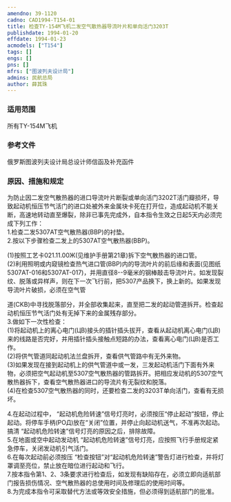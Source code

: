 ```yaml
---
amendno: 39-1120  
cadno: CAD1994-T154-01  
title: 检查TY-154M飞机二发空气散热器导流叶片和单向活门3203T  
publishdate: 1994-01-20  
effdate: 1994-01-23  
acmodels: ["T154"]  
tags: []  
engs: []  
pns: []  
mfrs: ["图波列夫设计局"]  
admins: 民航总局  
author: 薛其珠  
---
```

  
### 适用范围  
所有TY-154M飞机  
  
<!--more-->  
### 参考文件  
  俄罗斯图波列夫设计局总设计师信函及补充函件  
  
### 原因、措施和规定  

  为防止因二发空气散热器的进口导流叶片断裂或单向活门3202T活门瓣损坏，导致起动机恒压节气活门的进口处被外来金属块卡死在打开位，造成起动机不能关断，高速地转动直至爆裂，除非已事先完成外，自本指令生效之日起5天内必须完成下列工作：  
  1.检查二发5307AT空气散热器(BBP)的衬垫。  
  2.按以下步骤检查二发上的5307AT空气散热器(BBP)。  
  
(1)按照工艺卡021.11.00Ж(见维护手册第21章)拆下空气散热器的进口管。  
  (2)利用照明或内窥镜检查热气进口管(BBP)内的导流叶片的前后缘和表面(见图纸5307AT-016和5307AT-017)，并用直径8--9毫米的钢棒敲击导流叶片。如发现裂纹、脱落或异样声，则在下一次飞行前，把5307产品换下，换上新的。如果发现导流叶片破损，必须在空气管  
  
   
道(CKB)中寻找脱落部分，并全部收集起来，直至把二发的起动管道拆开。检查起动机恒压节气活门处有无掉下来的金属残存部分。  
  3.做如下一次性检查：  
(1)将起动机上的离心电门(ЦВ)接头的插针插头拔开，查看从起动机离心电门(ЦВ)来的线路是否完好，并用插针插头接触点短路的办法，查看离心电门(ЦВ)是否工作。  
  (2)将供气管道同起动机法兰盘拆开，查看供气管路中有无外来物。  
  (3)如果发现在接到起动机上的供气管道中或一发，三发起动机活门下面有外来物，必须把空气起动机至5307空气散热器的管路拆开。把相应发动机的5307空气散热器拆下，查看空气散热器进口的导流片有无裂纹和脱落。  
(4)在检查5307空气散热器的同时，还要检查二发的3203T单向活门，查看有无损坏。  
  
  4.在起动过程中， “起动机危险转速”信号灯亮时，必须按压“停止起动”按钮，停止起动。将停车手柄(РОД)放在“关闭”位置，并停止向起动机送气，不准再次起动。搞清 “起动机危险转速”信号灯亮的原因之后，排除故障。  
  5.在地面或空中起动发动机 “起动机危险转速”信号灯亮，应按照飞行手册规定紧急停车，关闭发动机引气活门。  
  6.在每次起动前必须按压 “检查按钮”对“起动机危险转速”警告灯进行检查，并将灯罩调至亮位，禁止放在暗位进行起动和飞行。  
  7.按本指令第1、2、3条要求进行检查后，如发现有缺陷存在，必须立即向适航部门报告损伤情况、空气散热器的总使用时间及修理后的使用时间等。  
  8.为完成本指令可采取替代方法或等效安全措施，但必须得到适航部门的批准。  
  
